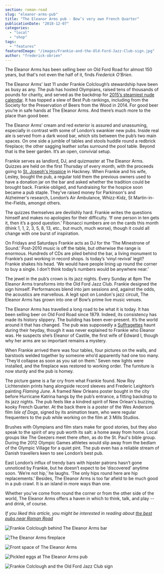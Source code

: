 ```yaml
---
section: roman-road
slug: "eleanor-arms-pub"
title: "The Eleanor Arms pub - Bow’s very own French Quarter"
publicationDate: "2018-12-07"
categories: 
  - "local"
  - "shop"
tags: 
  - "features"
featuredImage: "/images/Frankie-and-the-Old-Ford-Jazz-Club-sign.jpg"
author: "frederick-obrien"
---
```


The Eleanor Arms has been selling beer on Old Ford Road for almost 150 years, but that's not even the half of it, finds _Frederick O'Brien_.

The Eleanor Arms' last 11 under Frankie Colclough’s stewardship have been as busy as any. The pub has hosted Olympians, raised tens of thousands of pounds for charity, and served as the backdrop for [2015’s steamiest nude calendar](https://romanroadlondon.com/bow-geezers-wheres-my-boozer-gone-calendar/). It has topped a slew of Best Pub rankings, including from the Society for the Preservation of Beers from the Wood in 2014. For good beer you’re in safe hands at The Eleanor Arms. And there’s much more to the place than good beer.

The Eleanor Arms’ cream and red exterior is assured and unassuming, especially in contrast with some of London’s swankier new pubs. Inside real ale is served from a dark wood bar, which sits between the pub’s two main spaces. On one side a jumble of tables and stools huddle round a redbrick fireplace; the other sagging leather sofas surround the pool table. Beyond that is the beer garden. It’s an open, convivial setup.

Frankie serves as landlord, DJ, and quizmaster at The Eleanor Arms. Quizzes are held on the first Thursday of every month, with the proceeds going to [St. Joseph's Hospice](https://www.stjh.org.uk/) in Hackney. When Frankie and his wife, Lesley, bought the pub, a regular told them the previous owners used to have a donation jar on the bar and asked whether the tradition could be brought back. Frankie obliged, and fundraising for the hospice soon became a pub staple. They’ve raised money for Parkinson's and Alzheimer's research, London’s Air Ambulance, Whizz-Kidz, St Martin-in-the-Fields, amongst others.

The quizzes themselves are devilishly hard. Frankie writes the questions himself and makes no apologies for their difficulty. ‘If one person in ten gets it, then it’s a good question.’ Fibonacci numbers are on the cards this month (think 1, 1, 2, 3, 5, 8, 13, etc., but much, much worse), though it could all change with one burst of inspiration.

On Fridays and Saturdays Frankie acts as DJ for the ‘The Minestrone of Sound.’ Post-2010 music is off the table, but otherwise the range is enormous. Hundreds of CDs are piled behind the bar, a living monument to Frankie’s past working in record shops. Is today’s ‘vinyl revival’ legit? Frankie shakes his head. ‘We would have people lining up round the corner to buy a single. I don’t think today’s numbers would be anywhere near.’

The jewel in the pub’s crown is its jazz nights. Every Sunday at 8pm The Eleanor Arms transforms into the Old Ford Jazz Club. Frankie designed the sign himself. Performances blend into jam sessions and, against the odds, the acoustics are marvellous. A legit spot on London's jazz circuit, The Eleanor Arms has grown into one of Bow’s prime live music venues.

The Eleanor Arms has travelled a long road to be what it is today. It has been selling beer on Old Ford Road since 1879. Indeed, its consistency has made its history slippery. The building has been ever-present. It’s the world around it that has changed. The pub was supposedly a [Suffragettes](https://romanroadlondon.com/bows-suffragette-secrets-sylvia-pankhurst-east-end-suffrage/) haunt during their heyday, though it was never explained to Frankie who Eleanor was. He suspects she’s Eleanor of Castile, the first wife of Edward I, though why her arms are so important remains a mystery.

When Frankie arrived there was four tables, four pictures on the walls, and barstools welded together by someone who’d apparently had one too many. ‘They’d collapse as soon as you sat on them.’ Seven new lights were installed, and the fireplace was restored to working order. The furniture is now sturdy and the pub is homey.

The picture game is a far cry from what Frankie found. Now Roy Lichtenstein prints hang alongside record sleeves and Frederic Leighton’s painting _Flaming June_. A framed New Orleans poster bought in the city before Hurricane Katrina hangs by the pub’s entrance, a fitting backdrop to its jazz nights. The pub feels like a kindred spirit of New Orlean's buzzing, kooky French Quarter. At the back there is a poster of the Wes Anderson film _Isle of Dogs_, signed by its animation team, who were regular frequenters to the pub while working on the film at 3 Mills Studios.

Brushes with Olympians and film stars make for good stories, but they also speak to the spirit of any pub worth its salt: a home away from home. Local groups like The Geezers meet there often, as do the St. Paul's bible group. During the 2012 Olympic Games athletes would slip away from the bedlam of the Olympic Village for a quiet pint. The pub even has a reliable stream of Danish travellers keen to see London’s best pub.

East London’s influx of trendy bars with hipster patrons hasn’t gone unnoticed by Frankie, but he doesn’t expect to be ‘discovered’ anytime soon. ‘We’re not hip,’ he laughs. ‘The only hips round here are hip replacements.’ Besides, The Eleanor Arms is too far afield to be much good in a pub crawl. It is an island in more ways than one.

Whether you’ve come from round the corner or from the other side of the world, The Eleanor Arms offers a haven in which to think, talk, and play -- and drink, of course.

_If you liked this article, you might be interested in reading about [the best pubs near Roman Road](https://romanroadlondon.com/best-local-pubs/)_

![Frankie Colclough behind The Eleanor Arms bar](/images/Frankie-at-The-Eleanor-Arms-bar.jpg)

![The Eleanor Arms fireplace](/images/The-Eleanor-Arms-fireplace.jpg)

![Front space of The Eleanor Arms](/images/Front-space-of-The-Eleanor-Arms.jpg)

![Pickled eggs at The Eleanor Arms pub](/images/Pickled-eggs-at-The-Eleanor-Arms.jpg)

![Frankie Colclough and the Old Ford Jazz Club sign](/images/Frankie-and-the-Old-Ford-Jazz-Club-sign.jpg)



